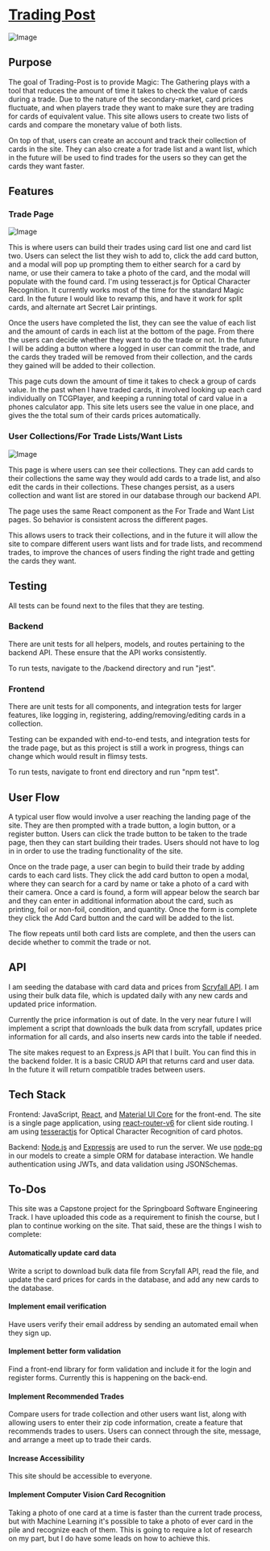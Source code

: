 # [Trading Post][url]
[url]:trading-post.surge.sh

![Image](./landing-page-screenshot.jpg)

## Purpose
The goal of Trading-Post is to provide Magic: The Gathering plays with a tool that reduces the amount of time it takes to check the value of cards during a trade. Due to the nature of the secondary-market, card prices fluctuate, and when players trade they want to make sure they are trading for cards of equivalent value. This site allows users to create two lists of cards and compare the monetary value of both lists.

On top of that, users can create an account and track their collection of cards in the site. They can also create a for trade list and a want list, which in the future will be used to find trades for the users so they can get the cards they want faster.

## Features

### Trade Page

![Image](./trade-page-screenshot.jpg)

This is where users can build their trades using card list one and card list two. Users can select the list they wish to add to, click the add card button, and a modal will pop up prompting them to either search for a card by name, or use their camera to take a photo of the card, and the modal will populate with the found card. I'm using tesseract.js for Optical Character Recognition. It currently works most of the time for the standard Magic card. In the future I would like to revamp this, and have it work for split cards, and alternate art Secret Lair printings.

Once the users have completed the list, they can see the value of each list and the amount of cards in each list at the bottom of the page. From there the users can decide whether they want to do the trade or not. In the future I will be adding a button where a logged in user can commit the trade, and the cards they traded will be removed from their collection, and the cards they gained will be added to their collection.

This page cuts down the amount of time it takes to check a group of cards value. In the past when I have traded cards, it involved looking up each card individually on TCGPlayer, and keeping a running total of card value in a phones calculator app. This site lets users see the value in one place, and gives the the total sum of their cards prices automatically.

### User Collections/For Trade Lists/Want Lists


![Image](./user-page-screenshot.jpg)

This page is where users can see their collections. They can add cards to their collections the same way they would add cards to a trade list, and also edit the cards in their collections. These changes persist, as a users collection and want list are stored in our database through our backend API.

The page uses the same React component as the For Trade and Want List pages. So behavior is consistent across the different pages.

This allows users to track their collections, and in the future it will allow the site to compare different users want lists and for trade lists, and recommend trades, to improve the chances of users finding the right trade and getting the cards they want.

## Testing

All tests can be found next to the files that they are testing.
### Backend
There are unit tests for all helpers, models, and routes pertaining to the backend API. These ensure that the API works consistently.

To run tests, navigate to the /backend directory and run "jest".

### Frontend
There are unit tests for all components, and integration tests for larger features, like logging in, registering, adding/removing/editing cards in a collection.

Testing can be expanded with end-to-end tests, and integration tests for the trade page, but as this project is still a work in progress, things can change which would result in flimsy tests.

To run tests, navigate to front end directory and run "npm test".

## User Flow
A typical user flow would involve a user reaching the landing page of the site. They are then prompted with a trade button, a login button, or a register button. Users can click the trade button to be taken to the trade page, then they can start building their trades. Users should not have to log in in order to use the trading functionality of the site.

Once on the trade page, a user can begin to build their trade by adding cards to each card lists. They click the add card button to open a modal, where they can search for a card by name or take a photo of a card with their camera. Once a card is found, a form will appear below the search bar and they can enter in additional information about the card, such as printing, foil or non-foil, condition, and quantity. Once the form is complete they click the Add Card button and the card will be added to the list.

The flow repeats until both card lists are complete, and then the users can decide whether to commit the trade or not. 

## API

I am seeding the database with card data and prices from [Scryfall API][API]. I am using their bulk data file, which is updated daily with any new cards and updated price information.

Currently the price information is out of date. In the very near future I will implement a script that downloads the bulk data from scryfall, updates price information for all cards, and also inserts new cards into the table if needed.

The site makes request to an Express.js API that I built. You can find this in the backend folder. It is a basic CRUD API that returns card and user data. In the future it will return compatible trades between users.

[API]: https://scryfall.com/docs/api

## Tech Stack
Frontend: JavaScript, [React][react], and [Material UI Core][material-ui] for the front-end. The site is a single page application, using [react-router-v6][react-router] for client side routing. I am using [tesseractjs][tesseract] for Optical Character Recognition of card photos.

[react]: https://react.dev/
[material-ui]: https://mui.com/material-ui/getting-started/
[react-router]: https://reactrouter.com/en/main
[tesseract]: https://tesseract.projectnaptha.com/

Backend: [Node.js][node] and [Expressjs][express] are used to run the server. We use [node-pg][nodepg] in our models to create a simple ORM for database interaction. We handle authentication using JWTs, and data validation using JSONSchemas.

[node]: https://nodejs.org/en
[express]: https://expressjs.com/
[nodepg]: https://node-postgres.com/

## To-Dos

This site was a Capstone project for the Springboard Software Engineering Track. I have uploaded this code as a requirement to finish the course, but I plan to continue working on the site. That said, these are the things I wish to complete:


#### Automatically update card data
Write a script to download bulk data file from Scryfall API, read the file, and update the card prices for cards in the database, and add any new cards to the database.

#### Implement email verification
Have users verify their email address by sending an automated email when they sign up.

#### Implement better form validation
Find a front-end library for form validation and include it for the login and register forms. Currently this is happening on the back-end.

#### Implement Recommended Trades
Compare users for trade collection and other users want list, along with allowing users to enter their zip code information, create a feature that recommends trades to users. Users can connect through the site, message, and arrange a meet up to trade their cards.

#### Increase Accessibility
This site should be accessible to everyone.

#### Implement Computer Vision Card Recognition
Taking a photo of one card at a time is faster than the current trade process, but with Machine Learning it's possible to take a photo of ever card in the pile and recognize each of them. This is going to require a lot of research on my part, but I do have some leads on how to achieve this.